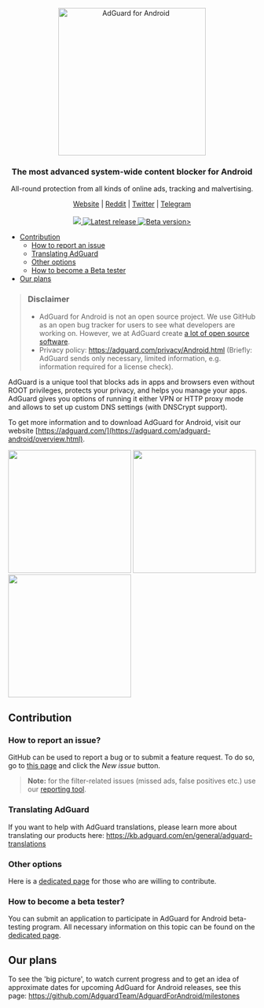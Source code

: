 <p align="center">
  <img src="https://cdn.adguard.com/public/Adguard/Common/Logos/andr.svg" width="300px" alt="AdGuard for Android"
 />
  </p>
<h3 align="center">The most advanced system-wide content blocker for Android</h3>
<p align="center">
  All-round protection from all kinds of online ads, tracking and malvertising.
</p>
  
  <p align="center">
    <a href="https://adguard.com/">Website</a> |
    <a href="https://reddit.com/r/Adguard">Reddit</a> |
    <a href="https://twitter.com/AdGuard">Twitter</a> |
    <a href="https://t.me/adguard_en">Telegram</a>
    <br /><br />
    <a href="https://github.com/AdguardTeam/AdguardForAndroid/issues?q=is%3Aopen+label%3A%22Feature+request%22+sort%3Areactions-%2B1-desc">
        <img src="https://img.shields.io/github/issues-search/AdguardTeam/AdguardForAndroid?color=%2358A459&label=%F0%9F%9A%80%20Feature%20requests&query=is%3Aopen%20label%3A%22Feature%20request%22%20sort%3Areactions-%2B1-desc" />
    </a>
    <a
    </a>
    <a href="https://github.com/AdguardTeam/AdguardForAndroid/releases">
        <img src="https://img.shields.io/github/tag/AdguardTeam/AdguardForAndroid.svg?label=release" alt="Latest release" />
    </a>
    <a href="https://github.com/AdguardTeam/AdguardForAndroid/releases">
        <img src="https://img.shields.io/github/tag-pre/AdguardTeam/AdguardForAndroid.svg?label=beta" alt="Beta version>" />
    </a>


* [Contribution](#contribution)
  * [How to report an issue](#issue)
  * [Translating AdGuard](#contribution-translating)
  * [Other options](#contribution-other)
  * [How to become a Beta tester](#beta-tester)
* [Our plans](#our-plans)

> ### Disclaimer
>* AdGuard for Android is not an open source project. We use GitHub as an open bug tracker for users to see what developers are working on. However, we at AdGuard create [a lot of open source software](https://github.com/search?o=desc&q=topic%3Aopen-source+org%3AAdguardTeam+fork%3Atrue&s=stars&type=Repositories).
>* Privacy policy: https://adguard.com/privacy/Android.html (Briefly: AdGuard sends only necessary, limited information, e.g. information required for a license check).

AdGuard is a unique tool that blocks ads in apps and browsers even without ROOT privileges, protects your privacy, and helps you manage your apps. AdGuard gives you options of running it either VPN or HTTP proxy mode and allows to set up custom DNS settings (with DNSCrypt support).

To get more information and to download AdGuard for Android, visit our website [https://adguard.com/](https://adguard.com/adguard-android/overview.html).

<image src="https://cdn.adguard.com/public/Adguard/screenshots/android/adguard_main.png" width="250"> <image src="https://cdn.adguard.com/public/Adguard/screenshots/android/adguard_apps.png" width="250"> <image src="https://cdn.adguard.com/public/Adguard/screenshots/android/adguard_settings.png" width="250">

<a id="contribution"></a>
## Contribution

<a id="issue"></a>
### How to report an issue?

GitHub can be used to report a bug or to submit a feature request. To do so, go to [this page](https://github.com/AdguardTeam/AdguardForAndroid/issues) and click the *New issue* button.

>**Note:** for the filter-related issues (missed ads, false positives etc.) use our [reporting tool](https://reports.adguard.com/new_issue.html).

<a id="contribution-translating"></a>
### Translating AdGuard

If you want to help with AdGuard translations, please learn more about translating our products here: https://kb.adguard.com/en/general/adguard-translations

<a id="contribution-other"></a>
### Other options

Here is a [dedicated page](https://adguard.com/contribute.html) for those who are willing to contribute.


<a id="beta-tester"></a>
### How to become a beta tester?

You can submit an application to participate in AdGuard for Android beta-testing program. All necessary information on this topic can be found on the [dedicated page](https://adguard.com/beta.html).

<a id="our-plans"></a>
## Our plans

To see the 'big picture', to watch current progress and to get an idea of approximate dates for upcoming AdGuard for Android releases, see this page: https://github.com/AdguardTeam/AdguardForAndroid/milestones
